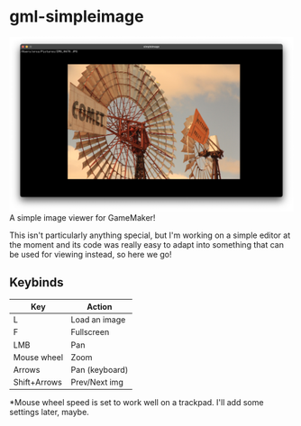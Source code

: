# gml-simpleimage
<img src="./example.png">
A simple image viewer for GameMaker!

This isn't particularly anything special, but I'm working on a simple editor at
the moment and its code was really easy to adapt into something that can be used
for viewing instead, so here we go!

## Keybinds
|     Key     |     Action    |
|-------------|---------------|
|  L          | Load an image |
|  F          | Fullscreen    |
| LMB         | Pan           |
| Mouse wheel | Zoom          |
| Arrows      | Pan (keyboard)|
| Shift+Arrows| Prev/Next img|

*Mouse wheel speed is set to work well on a trackpad. I'll add some settings later,
maybe.
